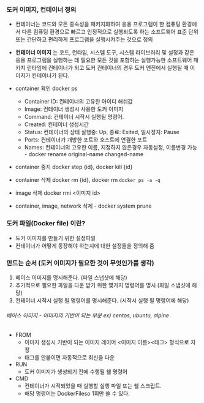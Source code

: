 ### 도커 이미지, 컨테이너 정의

 - 컨테이너는 코드와 모든 종속성을 패키지화하여 응용 프로그램이 한 컴퓨팅 환경에서 다른 컴퓨팅 환경으로 빠르고 안정적으로 실행되도록 하는 소프트웨어 표준 단위
   또는 간단하고 편리하게 프로그램을 실행시켜주는 것으로 정의

- **컨테이너 이미지** 는 코드, 런타임, 시스템 도구, 시스템 라이브러리 및 설정과 같은 응용 프로그램을 실행하는 데 필요한 모든 것을 포함하는 실행가능한 소프트웨어 패키지
    런타임에 컨테이너가 되고 도커 컨테이너의 경우 도커 엔진에서 실행될 때 이미지가 컨테이너가 된다.

- container 확인 docker ps
    * Container ID: 컨테이너의 고유한 아이디 해쉬값
    * Image: 컨테이너 생성시 사용한 도커 이미지
    * Command: 컨테이너 시작시 실행될 명령어.
    * Created: 컨테이너 생성시간
    * Status: 컨테이너의 상태 실행중: Up, 종료: Exited, 일시정지: Pause
    * Ports: 컨테이너가 개방한 포트와 호스트에 연결한 포트
    * Names: 컨테이너의 고유한 이름, 지정하지 않은경우 자동설정, 이름변경 가능 - docker rename original-name changed-name
- container 중지 docker stop {id}, docker kill {id}
- container 삭제 docker rm {id}, docker rm ``docker ps -a -q``
- image 삭제 docker rmi <이미지 id>
- container, image, network 삭제 - docker system prune


### 도커 파일(Docker file) 이란?
* 도커 이미지를 만들기 위한 설정파일
* 컨테이너가 어떻게 동장해야 하는지에 대한 설정들을 정의해 줌

### 만드는 순서 (도커 이미지가 필요한 것이 무엇인가를 생각)

1. 베이스 이미지를 명시해준다. (파일 스냅샷에 해당)
2. 추가적으로 필요한 파일을 다운 받기 위한 몇가지 명령어를 명시 (파일 스냅샷에 해당)
3. 컨테이너 시작시 실행 될 명령어를 명시해준다. (시작시 실행 될 명령어에 해당)

###### 베이스 이미지 - 이미지의 기반이 되는 부분 ex) centos, ubuntu, alpine

- FROM
    * 이미지 생성시 기반이 되는 이미지 레이어 <이미지 이름><태그> 형식으로 지정
    * 태그를 안붙이면 자동적으로 최신을 다운
- RUN
    * 도커 이미지가 생성되기 전에 수행될 쉘 명령어
- CMD
    * 컨테이너가 시작되었을 때 실행할 실행 파일 또는 쉘 스크립트.
    * 해당 명령어는 DockerFileso 1회만 쓸 수 있다.
